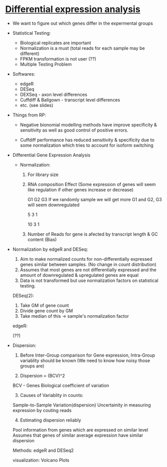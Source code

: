 # [Differential expression analysis](https://www.youtube.com/watch?v=5tGCBW3_0IA&list=PLjiXAZO27elABzLA0aHKS9chVA2TldoPF&index=12)

* We want to figure out which genes differ in the expermental groups

* Statistical Testing:

    * Biological replicates are important
    * Normalization is a must (total reads for each sample may be different)
    * FPKM transformation is not user (??)
    * Multiple Testing Problem

* Softwares:

    * edgeR
    * DESeq
    * DEXSeq - axon level differences
    * Cuffdiff & Ballgown - transcript level differences 
    * etc. (see slides)


* Things from RP:

    * Negative bionomial modelling methods have improve specificity & sensitivity as well as good control of positive errors.

    * Cuffdiff performance has reduced sensitivity & specificity due to some normalization which tries to account for isoform switching

* Differential Gene Expression Analysis
    
    * Normalization:

        1. For library size
        2. RNA composition Effect (Some expression of genes will seem like regulation if other genes increase or decrease)
            
            G1 G2 G3    If we randomly sample we will get more G1 and G2, G3 will seem downregulated

            5 3 1

            10 3 1 

        3. Number of Reads for gene is afected by transcript length & GC content (Bias)

* Normalization by edgeR and DESeq:

    1. Aim to make normalized counts for non-differentially expressed genes similar between samples. (No change in count distribution)
    2. Assumes that most genes are not differentially expressed and the amount of downregulated & upregulated genes are equal
    3. Data is not transformed but use normalization factors on statistical testing.

    DESeq(2): 

    1. Take GM of gene count
    2. Divide gene count by GM
    3. Take median of this -> sample's normalization factor

    edgeR:

    (??)

* Dispersion:

    1. Before Inter-Group comparison for Gene expression, Intra-Group variablity should be known (We need to know how noisy those groups are)

    2. Dispersion = (BCV)^2

    BCV - Genes Biological coefficient of variation

    3. Causes of Variablity in counts:

    Sample-to-Sample Variation(dispersion)
    Uncertainity in measuring expression by couting reads

    4. Estimating dispersion reliably

    Pool information from genes which are expressed on similar level
    Assumes that genes of similar average expression have similar dispersion

    Methods: edgeR and DESeq2

    visualization: Volcano Plots